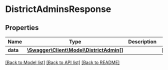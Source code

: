 # DistrictAdminsResponse

## Properties
Name | Type | Description | Notes
------------ | ------------- | ------------- | -------------
**data** | [**\Swagger\Client\Model\DistrictAdmin[]**](DistrictAdmin.md) |  | [optional] 

[[Back to Model list]](../README.md#documentation-for-models) [[Back to API list]](../README.md#documentation-for-api-endpoints) [[Back to README]](../README.md)


